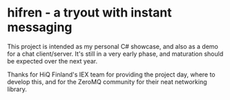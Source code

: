 # hifren - a tryout with instant messaging

This project is intended as my personal C\# showcase, and also as a demo for a chat client/server. It's still in a very early phase, and maturation should be expected over the next year.

Thanks for HiQ Finland's IEX team for providing the project day, where to develop this, and for the ZeroMQ community for their neat networking library.